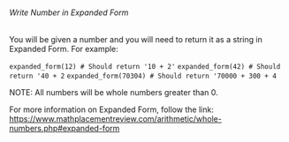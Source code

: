 ###### Write Number in Expanded Form

You will be given a number and you will need to return it as a string in Expanded Form. For example:

`expanded_form(12) # Should return '10 + 2'`
`expanded_form(42) # Should return '40 + 2`
`expanded_form(70304) # Should return '70000 + 300 + 4`

NOTE: All numbers will be whole numbers greater than 0.

For more information on Expanded Form, follow the link:
https://www.mathplacementreview.com/arithmetic/whole-numbers.php#expanded-form